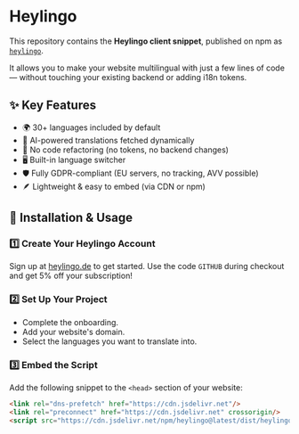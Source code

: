 # Heylingo

This repository contains the **Heylingo client snippet**, published on npm as [`heylingo`](https://www.npmjs.com/package/heylingo).

It allows you to make your website multilingual with just a few lines of code — without touching your existing backend or adding i18n tokens.

## ✨ Key Features

- 🌍 30+ languages included by default
- 🧠 AI-powered translations fetched dynamically
- 🧩 No code refactoring (no tokens, no backend changes)
- 🖥️ Built-in language switcher
- 🛡️ Fully GDPR-compliant (EU servers, no tracking, AVV possible)
- 🪶 Lightweight & easy to embed (via CDN or npm)

## 🚀 Installation & Usage

### 1️⃣ Create Your Heylingo Account
Sign up at [heylingo.de](https://heylingo.de) to get started.
Use the code `GITHUB` during checkout and get 5% off your subscription!

### 2️⃣ Set Up Your Project
- Complete the onboarding.
- Add your website's domain.
- Select the languages you want to translate into.

### 3️⃣ Embed the Script
Add the following snippet to the `<head>` section of your website:
```html
<link rel="dns-prefetch" href="https://cdn.jsdelivr.net"/>
<link rel="preconnect" href="https://cdn.jsdelivr.net" crossorigin/>
<script src="https://cdn.jsdelivr.net/npm/heylingo@latest/dist/heylingo.min.js"></script>
```

